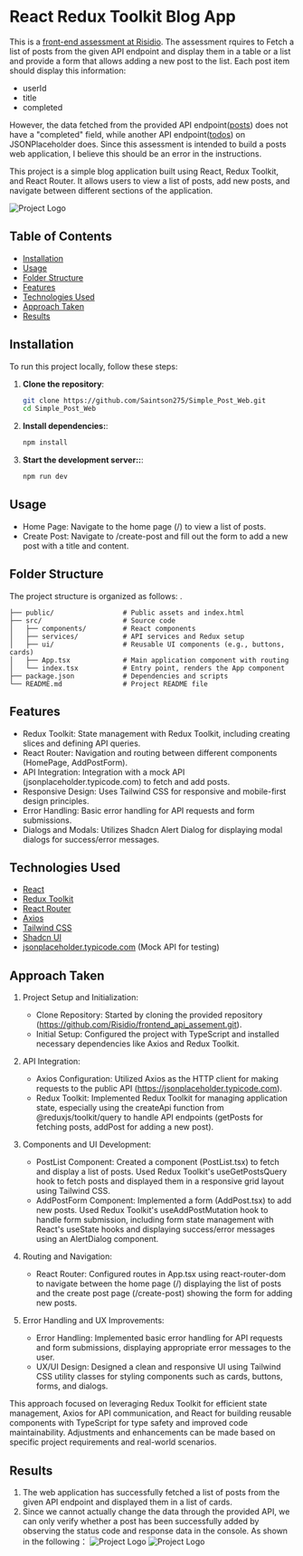 # React Redux Toolkit Blog App

This is a [front-end assessment at Risidio](https://github.com/Risidio/frontend_api_assement/tree/main). The assessment rquires to Fetch a list of posts from the given API endpoint and display them in a table
or a list and provide a form that allows adding a new post to the list. Each post item should display this information:
- userId
- title
- completed

However, the data fetched from the provided API endpoint([posts](https://jsonplaceholder.typicode.com/posts)) does not have a "completed" field, while another API endpoint([todos](https://jsonplaceholder.typicode.com/todos)) on JSONPlaceholder does. Since this assessment is intended to build a posts web application, I believe this should be an error in the instructions.

This project is a simple blog application built using React, Redux Toolkit, and React Router. It allows users to view a list of posts, add new posts, and navigate between different sections of the application.

![Project Logo](public/demo.png)

## Table of Contents

- [Installation](#installation)
- [Usage](#usage)
- [Folder Structure](#folder-structure)
- [Features](#features)
- [Technologies Used](#technologies-used)
- [Approach Taken](#approach-taken)
- [Results](#results)

## Installation

To run this project locally, follow these steps:

1. **Clone the repository**:

   ```bash
   git clone https://github.com/Saintson275/Simple_Post_Web.git
   cd Simple_Post_Web
   
2. **Install dependencies:**:

   ```bash
   npm install
   
3. **Start the development server::**:

   ```bash
   npm run dev
   
## Usage
- Home Page: Navigate to the home page (/) to view a list of posts.
- Create Post: Navigate to /create-post and fill out the form to add a new post with a title and content.

## Folder Structure
The project structure is organized as follows:
       .


    ├── public/                 # Public assets and index.html
    ├── src/                    # Source code
    │   ├── components/         # React components
    │   ├── services/           # API services and Redux setup
    │   ├── ui/                 # Reusable UI components (e.g., buttons, cards)
    │   ├── App.tsx             # Main application component with routing
    │   └── index.tsx           # Entry point, renders the App component
    ├── package.json            # Dependencies and scripts
    └── README.md               # Project README file

## Features
- Redux Toolkit: State management with Redux Toolkit, including creating slices and defining API queries.
- React Router: Navigation and routing between different components (HomePage, AddPostForm).
- API Integration: Integration with a mock API (jsonplaceholder.typicode.com) to fetch and add posts.
- Responsive Design: Uses Tailwind CSS for responsive and mobile-first design principles.
- Error Handling: Basic error handling for API requests and form submissions.
- Dialogs and Modals: Utilizes Shadcn Alert Dialog for displaying modal dialogs for success/error messages.

## Technologies Used
- [React](https://reactjs.org)
- [Redux Toolkit](https://redux-toolkit.js.org)
- [React Router](https://reactrouter.com)
- [Axios](https://axios-http.com)
- [Tailwind CSS](https://tailwindcss.com)
- [Shadcn UI](https://ui.shadcn.com)
- [jsonplaceholder.typicode.com](https://jsonplaceholder.typicode.com) (Mock API for testing)

## Approach Taken
1. Project Setup and Initialization:

   - Clone Repository: Started by cloning the provided repository (https://github.com/Risidio/frontend_api_assement.git).
   - Initial Setup: Configured the project with TypeScript and installed necessary dependencies like Axios and Redux Toolkit.

2. API Integration:
   - Axios Configuration: Utilized Axios as the HTTP client for making requests to the public API (https://jsonplaceholder.typicode.com).
   - Redux Toolkit: Implemented Redux Toolkit for managing application state, especially using the createApi function from @reduxjs/toolkit/query to handle API          endpoints (getPosts for fetching posts, addPost for adding a new post).
  
3. Components and UI Development:
   - PostList Component: Created a component (PostList.tsx) to fetch and display a list of posts. Used Redux Toolkit's useGetPostsQuery hook to fetch posts and          displayed them in a responsive grid layout using Tailwind CSS.
   - AddPostForm Component: Implemented a form (AddPost.tsx) to add new posts. Used Redux Toolkit's useAddPostMutation hook to handle form submission, including         form state management with React's useState hooks and displaying success/error messages using an AlertDialog component.

4. Routing and Navigation:
   - React Router: Configured routes in App.tsx using react-router-dom to navigate between the home page (/) displaying the list of posts and the create post page       (/create-post) showing the form for adding new posts.

5. Error Handling and UX Improvements:
   - Error Handling: Implemented basic error handling for API requests and form submissions, displaying appropriate error messages to the user.
   - UX/UI Design: Designed a clean and responsive UI using Tailwind CSS utility classes for styling components such as cards, buttons, forms, and dialogs.

This approach focused on leveraging Redux Toolkit for efficient state management, Axios for API communication, and React for building reusable components with TypeScript for type safety and improved code maintainability. Adjustments and enhancements can be made based on specific project requirements and real-world scenarios.

## Results
1. The web application has successfully fetched a list of posts from the given API endpoint and displayed them in a list of cards.
2. Since we cannot actually change the data through the provided API, we can only verify whether a post has been successfully added by observing the status code and response data in the console. As shown in the following：
![Project Logo](public/successful.png)
![Project Logo](public/failed.png)